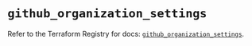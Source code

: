 # `github_organization_settings`

Refer to the Terraform Registry for docs: [`github_organization_settings`](https://registry.terraform.io/providers/integrations/github/5.43.0/docs/resources/organization_settings).

